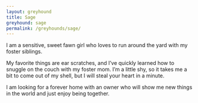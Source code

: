 ```yaml
---
layout: greyhound
title: Sage
greyhound: sage
permalink: /greyhounds/sage/
---
```


I am a sensitive, sweet fawn girl who loves to run around the yard with my foster siblings. 

My favorite things are ear scratches, and I’ve quickly learned how to snuggle on the couch with my foster mom. I’m a little shy, so it takes me a bit to come out of my shell, but I will steal your heart in a minute. 

I am looking for a forever home with an owner who will show me new things in the world and just enjoy being together. 